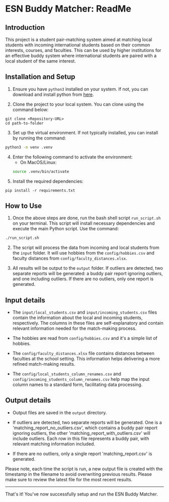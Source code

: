 # ESN Buddy Matcher: ReadMe

## Introduction

This project is a student pair-matching system aimed at matching local students with incoming international students based on their common interests, courses, and faculties. This can be used by higher institutions for an effective buddy system where international students are paired with a local student of the same interest. 

## Installation and Setup

1. Ensure you have `python3` installed on your system. If not, you can download and install python from [here](https://www.python.org/downloads/).

2. Clone the project to your local system. You can clone using the command below:
```git
git clone <Repository-URL>
cd path-to-folder
```
3. Set up the virtual environment. If not typically installed, you can install by running the command:
```bash
python3 -m venv .venv
```
4. Enter the following command to activate the environment:
    - On MacOS/Linux: 
    ```bash
    source .venv/bin/activate
    ```
5. Install the required dependencies:
```pip
pip install -r requirements.txt
```
## How to Use

1. Once the above steps are done, run the bash shell script `run_script.sh` on your terminal. This script will install necessary dependencies and execute the main Python script. Use the command:
```bash
./run_script.sh
```
2. The script will process the data from incoming and local students from the `input` folder. It will use hobbies from the `config/hobbies.csv` and faculty distances from `config/faculty_distances.xlsx`.

3. All results will be output to the `output` folder. If outliers are detected, two separate reports will be generated: a buddy pair report ignoring outliers, and one including outliers. If there are no outliers, only one report is generated.

## Input details

- The `input/local_students.csv` and `input/incoming_students.csv` files contain the information about the local and incoming students, respectively. The columns in these files are self-explanatory and contain relevant information needed for the match-making process.

- The hobbies are read from `config/hobbies.csv` and it's a simple list of hobbies.

- The `config/faculty_distances.xlsx` file contains distances between faculties at the school setting. This information helps delivering a more refined match-making results.

- The `config/local_students_column_renames.csv` and `config/incoming_students_column_renames.csv` help map the input column names to a standard form, facilitating data processing.

## Output details

- Output files are saved in the `output` directory. 

- If outliers are detected, two separate reports will be generated. One is a 'matching_report_no_outliers.csv', which contains a buddy pair report ignoring outliers, the other 'matching_report_with_outliers.csv' will include outliers. Each row in this file represents a buddy pair, with relevant matching information included.

- If there are no outliers, only a single report 'matching_report.csv' is generated.

Please note, each time the script is run, a new output file is created with the timestamp in the filename to avoid overwriting previous results. Please make sure to review the latest file for the most recent results. 

---
  
That's it! You've now successfully setup and run the ESN Buddy Matcher.

